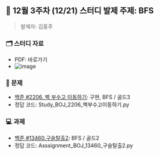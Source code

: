 ## 🚀 12월 3주차 (12/21) 스터디 발제 주제: BFS
> 발제자: 김홍주

### 🗂️ 스터디 자료
- PDF: 바로가기
- ![image](https://github.com/user-attachments/assets/64d7c010-7a67-4049-b89c-435fb767d25a)


### 📖 문제
- [백준 #2206. 벽 부수고 이동하기](https://www.acmicpc.net/problem/2206): 구현, BFS / 골드3
- 정답 코드: Study_BOJ_2206_벽부수고이동하기.py

### 💻 과제
- [백준 #13460.구슬탈출2](https://www.acmicpc.net/problem/13460):  BFS / 골드2
- 정답 코드: Asssignment_BOJ_13460_구슬탈출2.py
